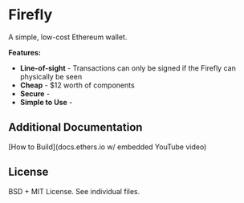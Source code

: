 Firefly
=======

A simple, low-cost Ethereum wallet.

**Features:**

- **Line-of-sight** - Transactions can only be signed if the Firefly can physically be seen
- **Cheap** - $12 worth of components
- **Secure** - 
- **Simple to Use** - 

Additional Documentation
------------------------

[How to Build](docs.ethers.io w/ embedded YouTube video)

License
-------

BSD + MIT License. See individual files.
